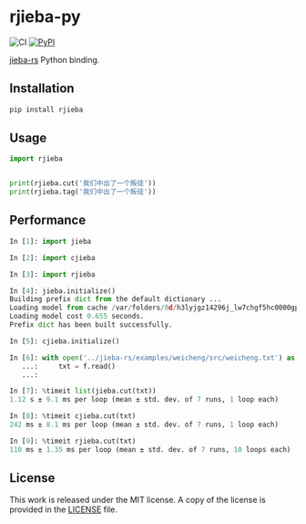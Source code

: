 # rjieba-py

![CI](https://github.com/messense/rjieba-py/workflows/Master/badge.svg)
[![PyPI](https://img.shields.io/pypi/v/rjieba.svg)](https://pypi.org/project/rjieba)

[jieba-rs](https://github.com/messense/jieba-rs) Python binding.

## Installation

```bash
pip install rjieba
```

## Usage

```python
import rjieba


print(rjieba.cut('我们中出了一个叛徒'))
print(rjieba.tag('我们中出了一个叛徒'))
```

## Performance

```python
In [1]: import jieba

In [2]: import cjieba

In [3]: import rjieba

In [4]: jieba.initialize()
Building prefix dict from the default dictionary ...
Loading model from cache /var/folders/8d/h3lyjgz14296j_lw7chgf5hc0000gp/T/jieba.cache
Loading model cost 0.655 seconds.
Prefix dict has been built successfully.

In [5]: cjieba.initialize()

In [6]: with open('../jieba-rs/examples/weicheng/src/weicheng.txt') as f:
   ...:     txt = f.read()
   ...:

In [7]: %timeit list(jieba.cut(txt))
1.12 s ± 9.1 ms per loop (mean ± std. dev. of 7 runs, 1 loop each)

In [8]: %timeit cjieba.cut(txt)
242 ms ± 8.1 ms per loop (mean ± std. dev. of 7 runs, 1 loop each)

In [9]: %timeit rjieba.cut(txt)
110 ms ± 1.35 ms per loop (mean ± std. dev. of 7 runs, 10 loops each)
```

## License

This work is released under the MIT license. A copy of the license is provided in the [LICENSE](./LICENSE) file.
